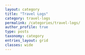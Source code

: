 ```yaml
---
layout: category
title: "Travel Logs"
category: travel-logs
permalink: /categories/travel-logs/
author_profile: true
type: posts
taxonomy: category
entries_layout: grid
classes: wide
---
```

